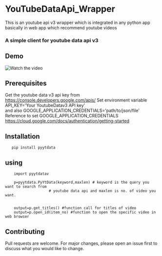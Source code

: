 # YouTubeDataApi_Wrapper 
This is an youtube api v3 wrapper which is integrated in any python app basically in web app which recommend youtube videos
### A simple client for youtube data api v3 


## Demo
![Watch the video](https://www.youtube.com/watch?v=dXt98TgGYng)

## Prerequisites
Get the youtube data v3 api key from https://console.developers.google.com/apis/
Set environment variable API_KEY='Your YoutubeDatav3 API key' </br>
and also GOOGLE_APPLICATION_CREDENTIALS='path/to/json/file' </br>
Reference to set GOOGLE_APPLICATION_CREDENTIALS
https://cloud.google.com/docs/authentication/getting-started  

## Installation
	
	   pip install pyytdata 

## using

       
        import pyytdatav

        p=pyytdata.PyYtData(keyword,maxlen) # keyword is the query you want to search from 
					    # youtube data api and maxlen is no. of video you want.
													

        output=p.get_titles() #function call for titles of video
        output=p.open_id(item_no) #function to open the specific video in web browser 



## Contributing
Pull requests are welcome. For major changes, please open an issue first to discuss what you would like to change.

